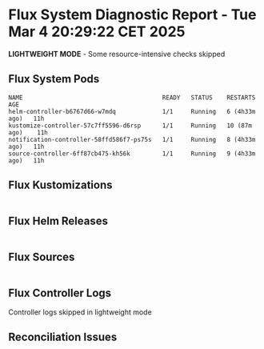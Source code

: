 # Flux System Diagnostic Report - Tue Mar  4 20:29:22 CET 2025
**LIGHTWEIGHT MODE** - Some resource-intensive checks skipped

## Flux System Pods
```
NAME                                       READY   STATUS    RESTARTS        AGE
helm-controller-b6767d66-w7mdq             1/1     Running   6 (4h33m ago)   11h
kustomize-controller-57c7ff5596-d6rsp      1/1     Running   10 (87m ago)    11h
notification-controller-58ffd586f7-ps75s   1/1     Running   8 (4h33m ago)   11h
source-controller-6ff87cb475-kh56k         1/1     Running   9 (4h33m ago)   11h
```

## Flux Kustomizations
```
```

## Flux Helm Releases
```
```

## Flux Sources
```
```

## Flux Controller Logs
Controller logs skipped in lightweight mode

## Reconciliation Issues
```
```
